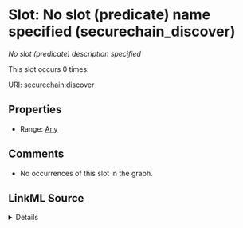 

# Slot: No slot (predicate) name specified (securechain_discover)


_No slot (predicate) description specified_






This slot occurs 0 times.


URI: [securechain:discover](https://w3id.org/secure-chain/discover)



<!-- no inheritance hierarchy -->








## Properties

* Range: [Any](../classes/Any.md)





## Comments

* No occurrences of this slot in the graph.



## LinkML Source

<details>

```yaml
name: securechain_discover
annotations:
  count:
    tag: count
    value: 0
description: No slot (predicate) description specified
title: No slot (predicate) name specified
comments:
- No occurrences of this slot in the graph.
from_schema: secure-chain-kg
rank: 1000
slot_uri: securechain:discover
alias: securechain_discover
range: Any

```
</details>